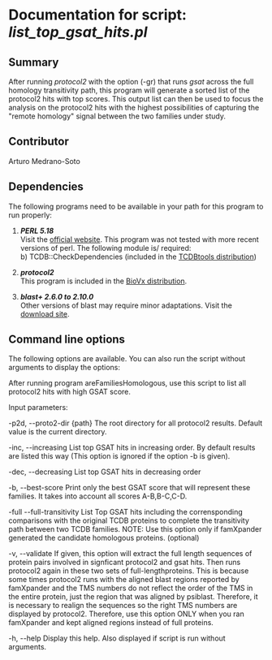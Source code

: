 # Documentation for script: _list_top_gsat_hits.pl_

## Summary
After running _protocol2_ with the option (-gr) that runs _gsat_ across the full homology
transitivity path, this program will generate a sorted list of the protocol2 hits with top
scores. This output list can then be used to focus the analysis on the protocol2
hits with the highest possibilities of capturing the "remote homology" signal between 
the two families under study.

## Contributor
Arturo Medrano-Soto


## Dependencies
The following programs need to be available in your path for this 
program to run properly:

1. **_PERL 5.18_**  
Visit the [official website](https://www.perl.org/). This program 
was not tested with more recent versions of perl. The following module is/ required:  
  b) TCDB::CheckDependencies (included in the [TCDBtools distribution](https://github.com/SaierLaboratory/TCDBtools))  
  
2. **_protocol2_**  
This program is included in the [BioVx distribution](https://github.com/SaierLaboratory/BioVx).

3. **_blast+ 2.6.0 to 2.10.0_**  
Other versions of blast may require minor adaptations. Visit the
[download site](https://blast.ncbi.nlm.nih.gov/Blast.cgi?PAGE_TYPE=BlastDocs&DOC_TYPE=Download). 

## Command line options
The following options are available. You can also run the 
script without arguments to display the options:


After running program areFamiliesHomologous, use this script to
list all protocol2 hits with high GSAT score.

Input parameters:

-p2d, --proto2-dir {path}
   The root directory for all protocol2 results. Default value
   is the current directory.

-inc, --increasing
   List top GSAT hits in increasing order. By default
   results are listed this way (This option is ignored if
   the option -b is given).

-dec, --decreasing
   List top GSAT hits in decreasing order

-b,  --best-score
   Print only the best GSAT score that will represent these
   families. It takes into account all scores A-B,B-C,C-D.

-full --full-transitivity
  List Top GSAT hits including the corrensponding comparisons
  with the original TCDB proteins to complete the transitivity
  path between two TCDB families. NOTE: Use this option only
  if famXpander generated the candidate homologous proteins.
  (optional)

-v, --validate
  If given, this option will extract the full length sequences
  of protein pairs involved in signficant protocol2 and gsat hits. 
  Then runs protocol2 again in these two sets of full-lengthproteins. 
  This is because some times protocol2 runs with the aligned blast 
  regions reported by famXpander and the TMS numbers do not reflect 
  the order of the TMS in the entire protein, just the region that 
  was aligned by psiblast. Therefore, it is necessary to realign
  the sequences so the right TMS numbers are displayed by protocol2.
  Therefore, use this option ONLY when you ran famXpander and kept
  aligned regions instead of full proteins.

-h, --help
   Display this help. Also displayed if script is run without arguments.

